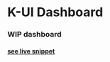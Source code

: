 # K-UI Dashboard

### WIP dashboard

#### [see live snippet](https://kamona-ui.github.io/dashboard-alpine/)
